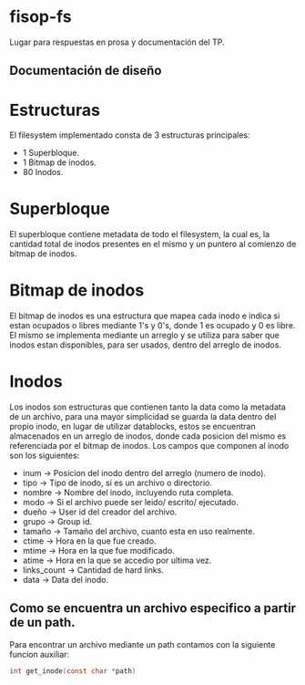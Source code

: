 # fisop-fs

Lugar para respuestas en prosa y documentación del TP.

## Documentación de diseño

# Estructuras

El filesystem implementado consta de 3 estructuras principales:
 - 1 Superbloque.
 - 1 Bitmap de inodos.
 - 80 Inodos.

# Superbloque
El superbloque contiene metadata de todo el filesystem, la cual es, la cantidad total de inodos presentes en el mismo y un puntero al comienzo de bitmap de inodos.

# Bitmap de inodos
El bitmap de inodos es una estructura que mapea cada inodo e indica si estan ocupados o libres mediante 1's y 0's, donde 1 es ocupado y 0 es libre. 
El mismo se implementa mediante un arreglo y se utiliza para saber que inodos estan disponibles, para ser usados, dentro del arreglo de inodos.

# Inodos
Los inodos son estructuras que contienen tanto la data como la metadata de un archivo, para una mayor simplicidad se guarda la data dentro del propio inodo, en lugar de utilizar datablocks, estos se encuentran almacenados en un arreglo de inodos, donde cada posicion del mismo es referenciada por el bitmap de inodos.
Los campos que componen al inodo son los siguientes:
- inum          -> Posicion del inodo dentro del arreglo (numero de inodo).
- tipo          -> Tipo de inodo, si es un archivo o directorio.
- nombre        -> Nombre del inodo, incluyendo ruta completa.
- modo          -> Si el archivo puede ser leido/ escrito/ ejecutado.
- dueño         -> User id del creador del archivo.
- grupo         -> Group id.
- tamaño        -> Tamaño del archivo, cuanto esta en uso realmente.
- ctime         -> Hora en la que fue creado.
- mtime         -> Hora en la que fue modificado.
- atime         -> Hora en la que se accedio por ultima vez.
- links_count   -> Cantidad de hard links.
- data          -> Data del inodo.


## Como se encuentra un archivo especifico a partir de un path.

Para encontrar un archivo mediante un path contamos con la siguiente funcion auxiliar:

```c
int get_inode(const char *path)
```


